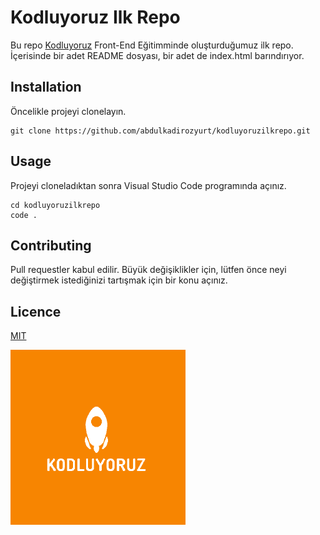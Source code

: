 # Kodluyoruz Ilk Repo
Bu repo [Kodluyoruz](https://kodluyoruz.org/tr/kodluyoruz/) Front-End Eğitimminde oluşturduğumuz ilk repo. İçerisinde bir adet README dosyası, bir adet de index.html barındırıyor.


## Installation
Öncelikle projeyi clonelayın.

```
git clone https://github.com/abdulkadirozyurt/kodluyoruzilkrepo.git
```

## Usage
Projeyi cloneladıktan sonra Visual Studio Code programında açınız.

```
cd kodluyoruzilkrepo
code .
```

## Contributing
Pull requestler kabul edilir. Büyük değişiklikler için, lütfen önce neyi değiştirmek istediğinizi tartışmak için bir konu açınız.

## Licence

[MIT](https://choosealicense.com/licenses/mit/)

![Kodluyoruz](30476529.png)